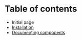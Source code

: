 # Table of contents

* Initial page
* [Installation](installation.md)
* [Documenting components](untitled.md)

